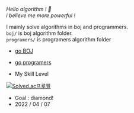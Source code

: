 *Hello algorithm ! 🚀 <br>*
*i believe me more powerful !*
<br>

I mainly solve algorithms in boj and programmers. <br>
```boj/``` is boj algorithm folder. <br>
```programers/``` is programers algorithm folder <br>


- [go BOJ](https://www.acmicpc.net/)
- [go programers](https://programmers.co.kr/)

- My Skill Level

[![Solved.ac프로필](http://mazassumnida.wtf/api/v2/generate_badge?boj=wj100213)](https://solved.ac/wj100213)

- Goal : diamond!
- 2022 / 04 / 07
